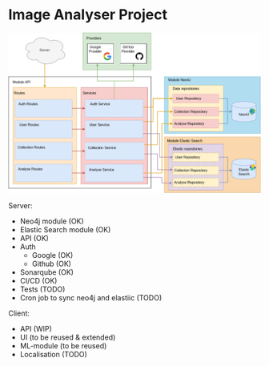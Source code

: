 # Image Analyser Project

![Backend Structure](./doc/server-structure.png)

Server:
- Neo4j module (OK)
- Elastic Search module (OK)
- API (OK)
- Auth
  - Google (OK)
  - Github (OK)
- Sonarqube (OK)
- CI/CD (OK)
- Tests (TODO)
- Cron job to sync neo4j and elastiic (TODO)

Client:
- API (WIP)
- UI (to be reused & extended)
- ML-module (to be reused)
- Localisation (TODO)
